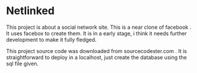 Netlinked
=========

 This project is about a social network site. This is a near clone of facebook . It uses facebox to create them.
 It is in a early stage, i think it needs further development to make it fully fledged.
  
   This project source code was downloaded from sourcecodester.com  . It is straightforward to deploy in a 
localhost, just create the database using the sql file given.

